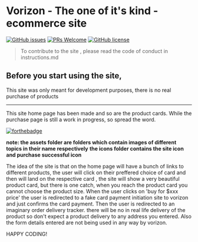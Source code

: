 # Vorizon - The one of it's kind - ecommerce site
[![GitHub issues](https://img.shields.io/github/issues/Naereen/StrapDown.js.svg)](https://GitHub.com/Naereen/StrapDown.js/issues/)
[![PRs Welcome](https://img.shields.io/badge/PRs-welcome-brightgreen.svg?style=flat-square)](http://makeapullrequest.com)
[![GitHub license](https://img.shields.io/github/license/Naereen/StrapDown.js.svg)](https://github.com/Naereen/StrapDown.js/blob/master/LICENSE)


> To contribute to the site , please read the code of conduct in instructions.md

## Before you start using the site, 
This site was only meant for development purposes, there is no real purchase of products

<hr>

This site home page has been made and so are the product cards. While the purchase page is still a work in progress, so spread the word.


[![forthebadge](https://forthebadge.com/images/badges/made-with-javascript.svg)](https://forthebadge.com) 

**note: the assets folder are folders which contain images of different topics in their name respectively**
**the icons folder contains the site icon and purchase successful icon**

The idea of the site is that on the home page will have a bunch of links to different products, the user will click on their preffered choice of card and then will land on the respective card , the site will show a very beautiful product card, but there is one catch, when you reach the product card you cannot choose the product size. When the user clicks on 'buy for $xxx price' the user is redirected to a fake card payment initiation site to vorizon and just confirms the card payment. Then the user is redirected to an imaginary order delivery tracker. there will be no in real life delivery of the product so don't expect a product delivery to any address you entered. Also the form details entered are not being used in any way by vorizon.


HAPPY CODING!


